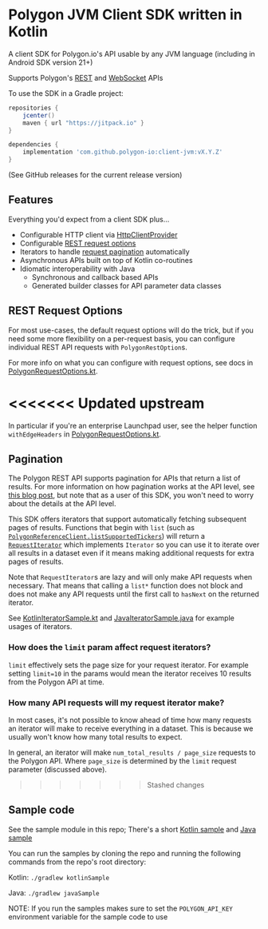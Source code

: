 # Polygon JVM Client SDK written in Kotlin

A client SDK for Polygon.io's API usable by any JVM language (including in Android SDK version 21+)

Supports Polygon's [REST](https://polygon.io/docs/#getting-started) and [WebSocket](https://polygon.io/sockets) APIs

To use the SDK in a Gradle project:
```groovy
repositories {
    jcenter()
    maven { url "https://jitpack.io" }
}

dependencies {
    implementation 'com.github.polygon-io:client-jvm:vX.Y.Z' 
}
```

(See GitHub releases for the current release version)

## Features
Everything you'd expect from a client SDK plus...
- Configurable HTTP client via [HttpClientProvider](src/main/kotlin/io/polygon/kotlin/sdk/HttpClientProvider.kt)
- Configurable [REST request options](#rest-request-options)
- Iterators to handle [request pagination](#pagination) automatically
- Asynchronous APIs built on top of Kotlin co-routines
- Idiomatic interoperability with Java
  - Synchronous and callback based APIs
  - Generated builder classes for API parameter data classes

## REST Request Options

For most use-cases, the default request options will do the trick, 
but if you need some more flexibility on a per-request basis, 
you can configure individual REST API requests with `PolygonRestOption`s.

For more info on what you can configure with request options, see docs in 
[PolygonRequestOptions.kt](src/main/kotlin/io/polygon/kotlin/sdk/rest/PolygonRestOptions.kt).

<<<<<<< Updated upstream
=======
In particular if you're an enterprise Launchpad user, see the helper function 
`withEdgeHeaders` in [PolygonRequestOptions.kt](src/main/kotlin/io/polygon/kotlin/sdk/rest/PolygonRestOptions.kt). 

## Pagination

The Polygon REST API supports pagination for APIs that return a list of results.
For more information on how pagination works at the API level, see [this blog post](https://polygon.io/blog/api-pagination-patterns/),
but note that as a user of this SDK, you won't need to worry about the details at the API level.

This SDK offers iterators that support automatically fetching subsequent pages of results.
Functions that begin with `list` (such as [`PolygonReferenceClient.listSupportedTickers`](src/main/kotlin/io/polygon/kotlin/sdk/rest/reference/PolygonReferenceClient.kt))
will return a [`RequestIterator`](src/main/kotlin/io/polygon/kotlin/sdk/rest/RequestIterator.kt)
which implements `Iterator` so you can use it to iterate over all results in a dataset even if it means making additional requests for extra pages of results.

Note that `RequestIterator`s are lazy and will only make API requests when necessary.
That means that calling a `list*` function does not block and does not make any API requests until the first call to 
`hasNext` on the returned iterator.

See [KotlinIteratorSample.kt](sample/src/main/java/io/polygon/kotlin/sdk/sample/KotlinIteratorSample.kt)
and [JavaIteratorSample.java](sample/src/main/java/io/polygon/kotlin/sdk/sample/JavaIteratorSample.java)
for example usages of iterators.

### How does the `limit` param affect request iterators?
`limit` effectively sets the page size for your request iterator.
For example setting `limit=10` in the params would mean the iterator 
receives 10 results from the Polygon API at time.

### How many API requests will my request iterator make?
In most cases, it's not possible to know ahead of time how many requests an iterator will
make to receive everything in a dataset.
This is because we usually won't know how many total results to expect.

In general, an iterator will make `num_total_results / page_size` requests to the Polygon API.
Where `page_size` is determined by the `limit` request parameter (discussed above).

>>>>>>> Stashed changes
## Sample code
See the sample module in this repo; There's a short [Kotlin sample](sample/src/main/java/io/polygon/kotlin/sdk/sample/KotlinUsageSample.kt) 
and [Java sample](sample/src/main/java/io/polygon/kotlin/sdk/sample/JavaUsageSample.java)


You can run the samples by cloning the repo and running the following commands from the repo's root directory:

Kotlin: `./gradlew kotlinSample`

Java: `./gradlew javaSample`

NOTE: If you run the samples makes sure to set the `POLYGON_API_KEY` environment variable for the sample code to use
